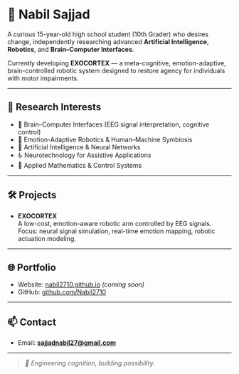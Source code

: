# 👋 Nabil Sajjad

 A curious 15-year-old high school student (10th Grader) who desires change, independently researching advanced **Artificial Intelligence**, **Robotics**, and **Brain–Computer Interfaces**.

Currently developing **EXOCORTEX** — a meta-cognitive, emotion-adaptive, brain-controlled robotic system designed to restore agency for individuals with motor impairments.

---

## 🔬 Research Interests

- 🧠 Brain–Computer Interfaces (EEG signal interpretation, cognitive control)
- 🤖 Emotion-Adaptive Robotics & Human–Machine Symbiosis 
- 🧮 Artificial Intelligence & Neural Networks
- ♿ Neurotechnology for Assistive Applications
- 📐 Applied Mathematics & Control Systems

---

## 🛠 Projects

- **EXOCORTEX**  
  A low-cost, emotion-aware robotic arm controlled by EEG signals.  
  Focus: neural signal simulation, real-time emotion mapping, robotic actuation modeling.

---

## 🌐 Portfolio

- Website: [nabil2710.github.io](https://nabil2710.github.io) *(coming soon)*  
- GitHub: [github.com/Nabil2710](https://github.com/Nabil2710)

---

## 📫 Contact

- Email: **sajjadnabil27@gmail.com**

---

> *🧬 Engineering cognition, building possibility.*


